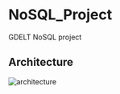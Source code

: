 # NoSQL_Project
GDELT NoSQL project

## Architecture

![architecture](https://github.com/sarah911/NoSQL_Project/blob/master/Data/architecture.PNG)
